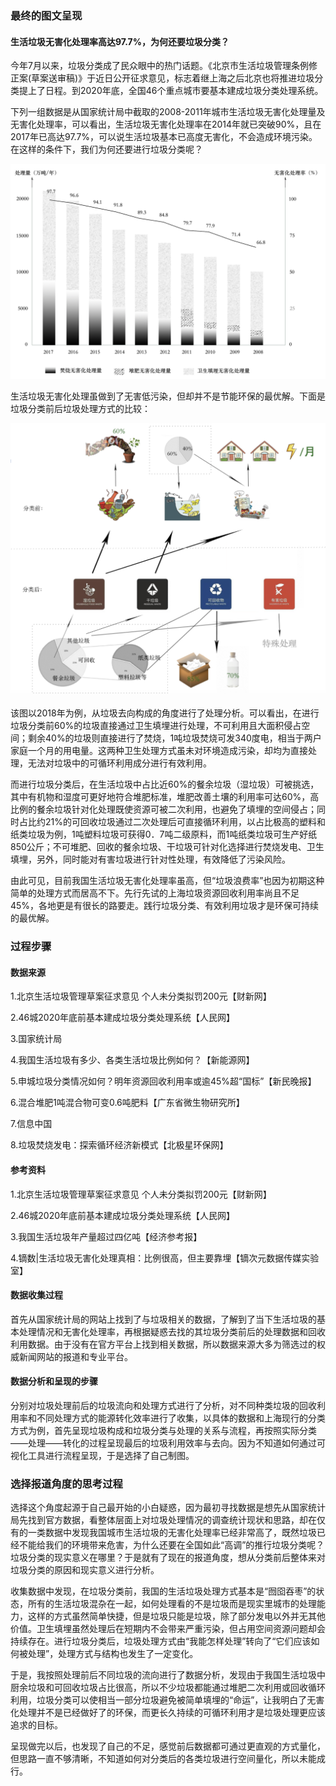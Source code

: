 ### 最终的图文呈现

#### 生活垃圾无害化处理率高达97.7%，为何还要垃圾分类？

今年7月以来，垃圾分类成了民众眼中的热门话题。《北京市生活垃圾管理条例修正案(草案送审稿)》于近日公开征求意见，标志着继上海之后北京也将推进垃圾分类提上了日程。到2020年底，全国46个重点城市要基本建成垃圾分类处理系统。

下列一组数据是从国家统计局中截取的2008-2011年城市生活垃圾无害化处理量及无害化处理率，可以看出，生活垃圾无害化处理率在2014年就已突破90%，且在2017年已高达97.7%，可以说生活垃圾基本已高度无害化，不会造成环境污染。在这样的条件下，我们为何还要进行垃圾分类呢？

![垃圾无害化处理能力及效率](https://github.com/renee-j/visualization/blob/master/garbage%20classification/WeChatb77706e407131678dbd9fe659ccd3d0c.png)

生活垃圾无害化处理虽做到了无害低污染，但却并不是节能环保的最优解。下面是垃圾分类前后垃圾处理方式的比较：

![垃圾分类前后垃圾去向构成](https://github.com/renee-j/visualization/blob/master/garbage%20classification/WeChatd5ff863fd5d6575c6677bfb1dced76bc.png)

该图以2018年为例，从垃圾去向构成的角度进行了处理分析。可以看出，在进行垃圾分类前60%的垃圾直接通过卫生填埋进行处理，不可利用且大面积侵占空间；剩余40%的垃圾则直接进行了焚烧，1吨垃圾焚烧可发340度电，相当于两户家庭一个月的用电量。这两种卫生处理方式虽未对环境造成污染，却均为直接处理，无法对垃圾中的可循环利用成分进行有效利用。

而进行垃圾分类后，在生活垃圾中占比近60%的餐余垃圾（湿垃圾）可被挑选，其中有机物和湿度可更好地符合堆肥标准，堆肥改善土壤的利用率可达60%，高比例的餐余垃圾针对化处理既使资源可被二次利用，也避免了填埋的空间侵占；同时占比约21%的可回收垃圾通过二次处理后可直接循环利用，以占比极高的塑料和纸类垃圾为例，1吨塑料垃圾可获得0．7吨二级原料，而1吨纸类垃圾可生产好纸850公斤；不可堆肥、回收的餐余垃圾、干垃圾可针对化选择进行焚烧发电、卫生填埋，另外，同时能对有害垃圾进行针对性处理，有效降低了污染风险。

由此可见，目前我国生活垃圾无害化处理率虽高，但“垃圾浪费率”也因为初期这种简单的处理方式而居高不下。先行先试的上海垃圾资源回收利用率尚且不足45%，各地更是有很长的路要走。践行垃圾分类、有效利用垃圾才是环保可持续的最优解。

### 过程步骤

#### 数据来源
1.北京生活垃圾管理草案征求意见 个人未分类拟罚200元【财新网】

2.46城2020年底前基本建成垃圾分类处理系统【人民网】

3.国家统计局

4.我国生活垃圾有多少、各类生活垃圾比例如何？【新能源网】

5.申城垃圾分类情况如何？明年资源回收利用率或逾45%超“国标”【新民晚报】

6.混合堆肥1吨混合物可变0.6吨肥料【广东省微生物研究所】

7.信息中国

8.垃圾焚烧发电：探索循环经济新模式【北极星环保网】

#### 参考资料
1.北京生活垃圾管理草案征求意见 个人未分类拟罚200元【财新网】

2.46城2020年底前基本建成垃圾分类处理系统【人民网】

3.我国生活垃圾年产量超过四亿吨【经济参考报】

4.镝数|生活垃圾无害化处理真相：比例很高，但主要靠埋【镝次元数据传媒实验室】

#### 数据收集过程
首先从国家统计局的网站上找到了与垃圾相关的数据，了解到了当下生活垃圾的基本处理情况和无害化处理率，再根据疑惑去找的其垃圾分类前后的处理数据和回收利用数据。由于没有在官方平台上找到相关数据，所以数据来源大多为筛选过的权威新闻网站的报道和专业平台。
#### 数据分析和呈现的步骤
分别对垃圾处理前后的垃圾流向和处理方式进行了分析，对不同种类垃圾的回收利用率和不同处理方式的能源转化效率进行了收集，以具体的数据和上海现行的分类方式为例，首先呈现垃圾构成和垃圾分类与处理的关系与流程，再按照实际分类——处理——转化的过程呈现最后的垃圾利用效率与去向。因为不知道如何通过可视化工具进行流程呈现，于是选择了自己制图。
### 选择报道角度的思考过程
选择这个角度起源于自己最开始的小白疑惑，因为最初寻找数据是想先从国家统计局先找到官方数据，看整体层面上对垃圾处理情况的调查统计现状和思路，却在仅有的一类数据中发现我国城市生活垃圾的无害化处理率已经非常高了，既然垃圾已经不能给我们的环境带来危害，为什么还要在全国如此“高调”的推行垃圾分类呢？垃圾分类的现实意义在哪里？于是就有了现在的报道角度，想从分类前后整体来对垃圾分类的原因和现实意义进行分析。

收集数据中发现，在垃圾分类前，我国的生活垃圾处理方式基本是“囫囵吞枣”的状态，所有的生活垃圾混杂在一起，如何处理看的不是垃圾而是现实里城市的处理能力，这样的方式虽然简单快捷，但是垃圾只能是垃圾，除了部分发电以外并无其他价值。卫生填埋虽然处理后在短期内不会带来严重污染，但占用空间资源问题却会持续存在。进行垃圾分类后，垃圾处理方式由“我能怎样处理”转向了“它们应该如何被处理”，处理方式与结构也发生了一定变化。

于是，我按照处理前后不同垃圾的流向进行了数据分析，发现由于我国生活垃圾中厨余垃圾和可回收垃圾占比很高，所以不少垃圾都能通过堆肥二次利用或回收循环利用，垃圾分类可以使相当一部分垃圾避免被简单填埋的“命运”，让我明白了无害化处理并不是已经做好了的环保，而更长久持续的可循环利用才是垃圾处理更应该追求的目标。

呈现做完以后，也发现了自己的不足，感觉前后数据都可通过更直观的方式量化，但思路一直不够清晰，不知道如何对分类后的各类垃圾进行空间量化，所以未能成行。
